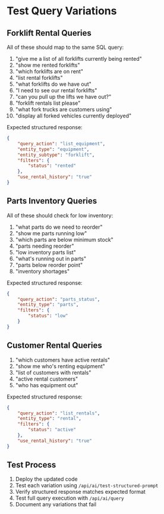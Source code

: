 # Test Query Variations

## Forklift Rental Queries
All of these should map to the same SQL query:

1. "give me a list of all forklifts currently being rented"
2. "show me rented forklifts"
3. "which forklifts are on rent"
4. "list rental forklifts"
5. "what forklifts do we have out"
6. "I need to see our rental forklifts"
7. "can you pull up the lifts we have out?"
8. "forklift rentals list please"
9. "what fork trucks are customers using"
10. "display all forked vehicles currently deployed"

Expected structured response:
```json
{
    "query_action": "list_equipment",
    "entity_type": "equipment", 
    "entity_subtype": "forklift",
    "filters": {
        "status": "rented"
    },
    "use_rental_history": "true"
}
```

## Parts Inventory Queries
All of these should check for low inventory:

1. "what parts do we need to reorder"
2. "show me parts running low"
3. "which parts are below minimum stock"
4. "parts needing reorder"
5. "low inventory parts list"
6. "what's running out in parts"
7. "parts below reorder point"
8. "inventory shortages"

Expected structured response:
```json
{
    "query_action": "parts_status",
    "entity_type": "parts",
    "filters": {
        "status": "low"
    }
}
```

## Customer Rental Queries

1. "which customers have active rentals"
2. "show me who's renting equipment"
3. "list of customers with rentals"
4. "active rental customers"
5. "who has equipment out"

Expected structured response:
```json
{
    "query_action": "list_rentals",
    "entity_type": "rental",
    "filters": {
        "status": "active"
    },
    "use_rental_history": "true"
}
```

## Test Process

1. Deploy the updated code
2. Test each variation using `/api/ai/test-structured-prompt`
3. Verify structured response matches expected format
4. Test full query execution with `/api/ai/query`
5. Document any variations that fail